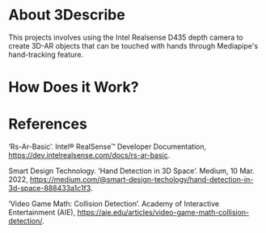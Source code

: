# About 3Describe

This projects involves using the Intel Realsense D435 depth camera to create 3D-AR objects that can be touched with hands through Mediapipe's hand-tracking feature. 

# How Does it Work?




# References
‘Rs-Ar-Basic’. Intel® RealSense™ Developer Documentation, https://dev.intelrealsense.com/docs/rs-ar-basic. 

Smart Design Technology. ‘Hand Detection in 3D Space’. Medium, 10 Mar. 2022, https://medium.com/@smart-design-techology/hand-detection-in-3d-space-888433a1c1f3.

‘Video Game Math: Collision Detection’. Academy of Interactive Entertainment (AIE), https://aie.edu/articles/video-game-math-collision-detection/.
